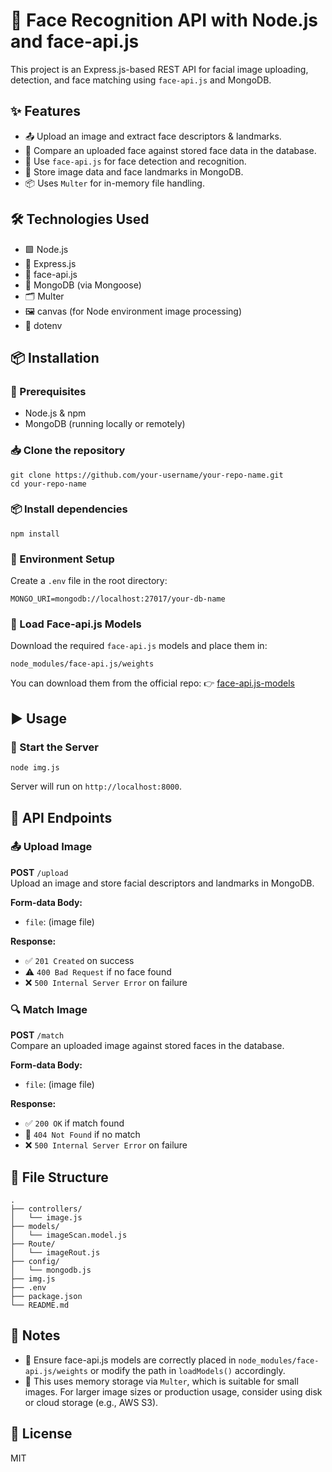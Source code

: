 <h1>🧠 Face Recognition API with Node.js and face-api.js</h1>

<p>This project is an Express.js-based REST API for facial image uploading, detection, and face matching using <code>face-api.js</code> and MongoDB.</p>

<h2>✨ Features</h2>
<ul>
  <li>📤 Upload an image and extract face descriptors & landmarks.</li>
  <li>🧬 Compare an uploaded face against stored face data in the database.</li>
  <li>🤖 Use <code>face-api.js</code> for face detection and recognition.</li>
  <li>💾 Store image data and face landmarks in MongoDB.</li>
  <li>📦 Uses <code>Multer</code> for in-memory file handling.</li>
</ul>

<h2>🛠 Technologies Used</h2>
<ul>
  <li>🟩 Node.js</li>
  <li>🚀 Express.js</li>
  <li>🧠 face-api.js</li>
  <li>🍃 MongoDB (via Mongoose)</li>
  <li>🗂️ Multer</li>
  <li>🖼️ canvas (for Node environment image processing)</li>
  <li>🔐 dotenv</li>
</ul>

<h2>📦 Installation</h2>

<h3>🔧 Prerequisites</h3>
<ul>
  <li>Node.js & npm</li>
  <li>MongoDB (running locally or remotely)</li>
</ul>

<h3>📥 Clone the repository</h3>

<pre><code>git clone https://github.com/your-username/your-repo-name.git
cd your-repo-name
</code></pre>

<h3>📦 Install dependencies</h3>

<pre><code>npm install
</code></pre>

<h3>🔐 Environment Setup</h3>
<p>Create a <code>.env</code> file in the root directory:</p>

<pre><code>MONGO_URI=mongodb://localhost:27017/your-db-name
</code></pre>

<h3>📁 Load Face-api.js Models</h3>
<p>Download the required <code>face-api.js</code> models and place them in:</p>

<pre><code>node_modules/face-api.js/weights</code></pre>

<p>You can download them from the official repo:  
👉 <a href="https://github.com/justadudewhohacks/face-api.js-models">face-api.js-models</a></p>

<h2>▶️ Usage</h2>

<h3>🚀 Start the Server</h3>

<pre><code>node img.js
</code></pre>

<p>Server will run on <code>http://localhost:8000</code>.</p>

<h2>📡 API Endpoints</h2>

<h3>📤 Upload Image</h3>

<p><strong>POST</strong> <code>/upload</code>  
<br>Upload an image and store facial descriptors and landmarks in MongoDB.</p>

<p><strong>Form-data Body:</strong></p>
<ul>
  <li><code>file</code>: (image file)</li>
</ul>

<p><strong>Response:</strong></p>
<ul>
  <li>✅ <code>201 Created</code> on success</li>
  <li>⚠️ <code>400 Bad Request</code> if no face found</li>
  <li>❌ <code>500 Internal Server Error</code> on failure</li>
</ul>

<h3>🔍 Match Image</h3>

<p><strong>POST</strong> <code>/match</code>  
<br>Compare an uploaded image against stored faces in the database.</p>

<p><strong>Form-data Body:</strong></p>
<ul>
  <li><code>file</code>: (image file)</li>
</ul>

<p><strong>Response:</strong></p>
<ul>
  <li>✅ <code>200 OK</code> if match found</li>
  <li>🚫 <code>404 Not Found</code> if no match</li>
  <li>❌ <code>500 Internal Server Error</code> on failure</li>
</ul>

<h2>📁 File Structure</h2>

<pre><code>.
├── controllers/
│   └── image.js
├── models/
│   └── imageScan.model.js
├── Route/
│   └── imageRout.js
├── config/
│   └── mongodb.js
├── img.js
├── .env
├── package.json
└── README.md
</code></pre>

<h2>📌 Notes</h2>
<ul>
  <li>📂 Ensure face-api.js models are correctly placed in <code>node_modules/face-api.js/weights</code> or modify the path in <code>loadModels()</code> accordingly.</li>
  <li>🧠 This uses memory storage via <code>Multer</code>, which is suitable for small images. For larger image sizes or production usage, consider using disk or cloud storage (e.g., AWS S3).</li>
</ul>

<h2>🪪 License</h2>
<p>MIT</p>
